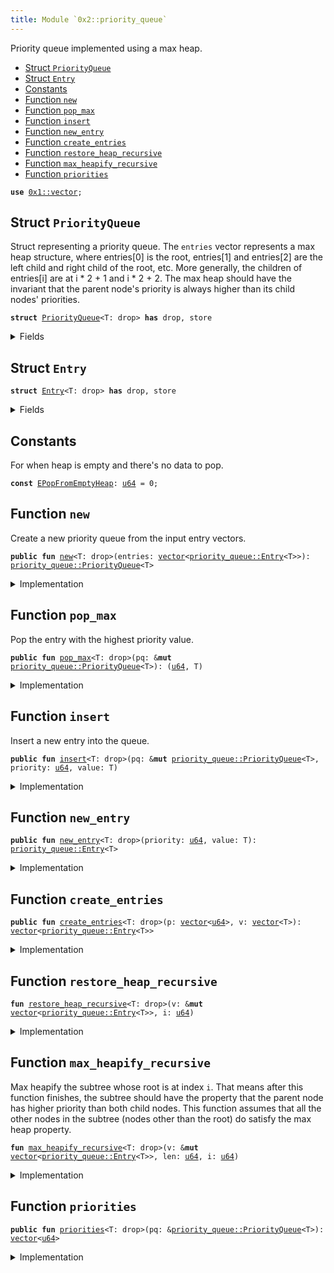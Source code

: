 ```yaml
---
title: Module `0x2::priority_queue`
---
```


Priority queue implemented using a max heap.


-  [Struct `PriorityQueue`](#0x2_priority_queue_PriorityQueue)
-  [Struct `Entry`](#0x2_priority_queue_Entry)
-  [Constants](#@Constants_0)
-  [Function `new`](#0x2_priority_queue_new)
-  [Function `pop_max`](#0x2_priority_queue_pop_max)
-  [Function `insert`](#0x2_priority_queue_insert)
-  [Function `new_entry`](#0x2_priority_queue_new_entry)
-  [Function `create_entries`](#0x2_priority_queue_create_entries)
-  [Function `restore_heap_recursive`](#0x2_priority_queue_restore_heap_recursive)
-  [Function `max_heapify_recursive`](#0x2_priority_queue_max_heapify_recursive)
-  [Function `priorities`](#0x2_priority_queue_priorities)


<pre><code><b>use</b> <a href="../move-stdlib/vector.md#0x1_vector">0x1::vector</a>;
</code></pre>



<a name="0x2_priority_queue_PriorityQueue"></a>

## Struct `PriorityQueue`

Struct representing a priority queue. The <code>entries</code> vector represents a max
heap structure, where entries[0] is the root, entries[1] and entries[2] are the
left child and right child of the root, etc. More generally, the children of
entries[i] are at i * 2 + 1 and i * 2 + 2. The max heap should have the invariant
that the parent node's priority is always higher than its child nodes' priorities.


<pre><code><b>struct</b> <a href="../sui-framework/priority_queue.md#0x2_priority_queue_PriorityQueue">PriorityQueue</a>&lt;T: drop&gt; <b>has</b> drop, store
</code></pre>



<details>
<summary>Fields</summary>


<dl>
<dt>
<code>entries: <a href="../move-stdlib/vector.md#0x1_vector">vector</a>&lt;<a href="../sui-framework/priority_queue.md#0x2_priority_queue_Entry">priority_queue::Entry</a>&lt;T&gt;&gt;</code>
</dt>
<dd>

</dd>
</dl>


</details>

<a name="0x2_priority_queue_Entry"></a>

## Struct `Entry`



<pre><code><b>struct</b> <a href="../sui-framework/priority_queue.md#0x2_priority_queue_Entry">Entry</a>&lt;T: drop&gt; <b>has</b> drop, store
</code></pre>



<details>
<summary>Fields</summary>


<dl>
<dt>
<code>priority: <a href="../move-stdlib/u64.md#0x1_u64">u64</a></code>
</dt>
<dd>

</dd>
<dt>
<code>value: T</code>
</dt>
<dd>

</dd>
</dl>


</details>

<a name="@Constants_0"></a>

## Constants


<a name="0x2_priority_queue_EPopFromEmptyHeap"></a>

For when heap is empty and there's no data to pop.


<pre><code><b>const</b> <a href="../sui-framework/priority_queue.md#0x2_priority_queue_EPopFromEmptyHeap">EPopFromEmptyHeap</a>: <a href="../move-stdlib/u64.md#0x1_u64">u64</a> = 0;
</code></pre>



<a name="0x2_priority_queue_new"></a>

## Function `new`

Create a new priority queue from the input entry vectors.


<pre><code><b>public</b> <b>fun</b> <a href="../sui-framework/priority_queue.md#0x2_priority_queue_new">new</a>&lt;T: drop&gt;(entries: <a href="../move-stdlib/vector.md#0x1_vector">vector</a>&lt;<a href="../sui-framework/priority_queue.md#0x2_priority_queue_Entry">priority_queue::Entry</a>&lt;T&gt;&gt;): <a href="../sui-framework/priority_queue.md#0x2_priority_queue_PriorityQueue">priority_queue::PriorityQueue</a>&lt;T&gt;
</code></pre>



<details>
<summary>Implementation</summary>


<pre><code><b>public</b> <b>fun</b> <a href="../sui-framework/priority_queue.md#0x2_priority_queue_new">new</a>&lt;T: drop&gt;(<b>mut</b> entries: <a href="../move-stdlib/vector.md#0x1_vector">vector</a>&lt;<a href="../sui-framework/priority_queue.md#0x2_priority_queue_Entry">Entry</a>&lt;T&gt;&gt;) : <a href="../sui-framework/priority_queue.md#0x2_priority_queue_PriorityQueue">PriorityQueue</a>&lt;T&gt; {
    <b>let</b> len = entries.length();
    <b>let</b> <b>mut</b> i = len / 2;
    // Max heapify from the first node that is a parent (node at len / 2).
    <b>while</b> (i &gt; 0) {
        i = i - 1;
        <a href="../sui-framework/priority_queue.md#0x2_priority_queue_max_heapify_recursive">max_heapify_recursive</a>(&<b>mut</b> entries, len, i);
    };
    <a href="../sui-framework/priority_queue.md#0x2_priority_queue_PriorityQueue">PriorityQueue</a> { entries }
}
</code></pre>



</details>

<a name="0x2_priority_queue_pop_max"></a>

## Function `pop_max`

Pop the entry with the highest priority value.


<pre><code><b>public</b> <b>fun</b> <a href="../sui-framework/priority_queue.md#0x2_priority_queue_pop_max">pop_max</a>&lt;T: drop&gt;(pq: &<b>mut</b> <a href="../sui-framework/priority_queue.md#0x2_priority_queue_PriorityQueue">priority_queue::PriorityQueue</a>&lt;T&gt;): (<a href="../move-stdlib/u64.md#0x1_u64">u64</a>, T)
</code></pre>



<details>
<summary>Implementation</summary>


<pre><code><b>public</b> <b>fun</b> <a href="../sui-framework/priority_queue.md#0x2_priority_queue_pop_max">pop_max</a>&lt;T: drop&gt;(pq: &<b>mut</b> <a href="../sui-framework/priority_queue.md#0x2_priority_queue_PriorityQueue">PriorityQueue</a>&lt;T&gt;) : (<a href="../move-stdlib/u64.md#0x1_u64">u64</a>, T) {
    <b>let</b> len = pq.entries.length();
    <b>assert</b>!(len &gt; 0, <a href="../sui-framework/priority_queue.md#0x2_priority_queue_EPopFromEmptyHeap">EPopFromEmptyHeap</a>);
    // Swap the max element <b>with</b> the last element in the entries and remove the max element.
    <b>let</b> <a href="../sui-framework/priority_queue.md#0x2_priority_queue_Entry">Entry</a> { priority, value } = pq.entries.swap_remove(0);
    // Now the max heap property <b>has</b> been violated at the root node, but nowhere <b>else</b>
    // so we call max heapify on the root node.
    <a href="../sui-framework/priority_queue.md#0x2_priority_queue_max_heapify_recursive">max_heapify_recursive</a>(&<b>mut</b> pq.entries, len - 1, 0);
    (priority, value)
}
</code></pre>



</details>

<a name="0x2_priority_queue_insert"></a>

## Function `insert`

Insert a new entry into the queue.


<pre><code><b>public</b> <b>fun</b> <a href="../sui-framework/priority_queue.md#0x2_priority_queue_insert">insert</a>&lt;T: drop&gt;(pq: &<b>mut</b> <a href="../sui-framework/priority_queue.md#0x2_priority_queue_PriorityQueue">priority_queue::PriorityQueue</a>&lt;T&gt;, priority: <a href="../move-stdlib/u64.md#0x1_u64">u64</a>, value: T)
</code></pre>



<details>
<summary>Implementation</summary>


<pre><code><b>public</b> <b>fun</b> <a href="../sui-framework/priority_queue.md#0x2_priority_queue_insert">insert</a>&lt;T: drop&gt;(pq: &<b>mut</b> <a href="../sui-framework/priority_queue.md#0x2_priority_queue_PriorityQueue">PriorityQueue</a>&lt;T&gt;, priority: <a href="../move-stdlib/u64.md#0x1_u64">u64</a>, value: T) {
    pq.entries.push_back(<a href="../sui-framework/priority_queue.md#0x2_priority_queue_Entry">Entry</a> { priority, value});
    <b>let</b> index = pq.entries.length() - 1;
    <a href="../sui-framework/priority_queue.md#0x2_priority_queue_restore_heap_recursive">restore_heap_recursive</a>(&<b>mut</b> pq.entries, index);
}
</code></pre>



</details>

<a name="0x2_priority_queue_new_entry"></a>

## Function `new_entry`



<pre><code><b>public</b> <b>fun</b> <a href="../sui-framework/priority_queue.md#0x2_priority_queue_new_entry">new_entry</a>&lt;T: drop&gt;(priority: <a href="../move-stdlib/u64.md#0x1_u64">u64</a>, value: T): <a href="../sui-framework/priority_queue.md#0x2_priority_queue_Entry">priority_queue::Entry</a>&lt;T&gt;
</code></pre>



<details>
<summary>Implementation</summary>


<pre><code><b>public</b> <b>fun</b> <a href="../sui-framework/priority_queue.md#0x2_priority_queue_new_entry">new_entry</a>&lt;T: drop&gt;(priority: <a href="../move-stdlib/u64.md#0x1_u64">u64</a>, value: T): <a href="../sui-framework/priority_queue.md#0x2_priority_queue_Entry">Entry</a>&lt;T&gt; {
    <a href="../sui-framework/priority_queue.md#0x2_priority_queue_Entry">Entry</a> { priority, value }
}
</code></pre>



</details>

<a name="0x2_priority_queue_create_entries"></a>

## Function `create_entries`



<pre><code><b>public</b> <b>fun</b> <a href="../sui-framework/priority_queue.md#0x2_priority_queue_create_entries">create_entries</a>&lt;T: drop&gt;(p: <a href="../move-stdlib/vector.md#0x1_vector">vector</a>&lt;<a href="../move-stdlib/u64.md#0x1_u64">u64</a>&gt;, v: <a href="../move-stdlib/vector.md#0x1_vector">vector</a>&lt;T&gt;): <a href="../move-stdlib/vector.md#0x1_vector">vector</a>&lt;<a href="../sui-framework/priority_queue.md#0x2_priority_queue_Entry">priority_queue::Entry</a>&lt;T&gt;&gt;
</code></pre>



<details>
<summary>Implementation</summary>


<pre><code><b>public</b> <b>fun</b> <a href="../sui-framework/priority_queue.md#0x2_priority_queue_create_entries">create_entries</a>&lt;T: drop&gt;(<b>mut</b> p: <a href="../move-stdlib/vector.md#0x1_vector">vector</a>&lt;<a href="../move-stdlib/u64.md#0x1_u64">u64</a>&gt;, <b>mut</b> v: <a href="../move-stdlib/vector.md#0x1_vector">vector</a>&lt;T&gt;): <a href="../move-stdlib/vector.md#0x1_vector">vector</a>&lt;<a href="../sui-framework/priority_queue.md#0x2_priority_queue_Entry">Entry</a>&lt;T&gt;&gt; {
    <b>let</b> len = p.length();
    <b>assert</b>!(v.length() == len, 0);
    <b>let</b> <b>mut</b> res = <a href="../move-stdlib/vector.md#0x1_vector">vector</a>[];
    <b>let</b> <b>mut</b> i = 0;
    <b>while</b> (i &lt; len) {
        <b>let</b> priority = p.remove(0);
        <b>let</b> value = v.remove(0);
        res.push_back(<a href="../sui-framework/priority_queue.md#0x2_priority_queue_Entry">Entry</a> { priority, value });
        i = i + 1;
    };
    res
}
</code></pre>



</details>

<a name="0x2_priority_queue_restore_heap_recursive"></a>

## Function `restore_heap_recursive`



<pre><code><b>fun</b> <a href="../sui-framework/priority_queue.md#0x2_priority_queue_restore_heap_recursive">restore_heap_recursive</a>&lt;T: drop&gt;(v: &<b>mut</b> <a href="../move-stdlib/vector.md#0x1_vector">vector</a>&lt;<a href="../sui-framework/priority_queue.md#0x2_priority_queue_Entry">priority_queue::Entry</a>&lt;T&gt;&gt;, i: <a href="../move-stdlib/u64.md#0x1_u64">u64</a>)
</code></pre>



<details>
<summary>Implementation</summary>


<pre><code><b>fun</b> <a href="../sui-framework/priority_queue.md#0x2_priority_queue_restore_heap_recursive">restore_heap_recursive</a>&lt;T: drop&gt;(v: &<b>mut</b> <a href="../move-stdlib/vector.md#0x1_vector">vector</a>&lt;<a href="../sui-framework/priority_queue.md#0x2_priority_queue_Entry">Entry</a>&lt;T&gt;&gt;, i: <a href="../move-stdlib/u64.md#0x1_u64">u64</a>) {
    <b>if</b> (i == 0) {
        <b>return</b>
    };
    <b>let</b> parent = (i - 1) / 2;

    // If new elem is greater than its parent, swap them and recursively
    // do the restoration upwards.
    <b>if</b> (*&v[i].priority &gt; *&v[parent].priority) {
        v.swap(i, parent);
        <a href="../sui-framework/priority_queue.md#0x2_priority_queue_restore_heap_recursive">restore_heap_recursive</a>(v, parent);
    }
}
</code></pre>



</details>

<a name="0x2_priority_queue_max_heapify_recursive"></a>

## Function `max_heapify_recursive`

Max heapify the subtree whose root is at index <code>i</code>. That means after this function
finishes, the subtree should have the property that the parent node has higher priority
than both child nodes.
This function assumes that all the other nodes in the subtree (nodes other than the root)
do satisfy the max heap property.


<pre><code><b>fun</b> <a href="../sui-framework/priority_queue.md#0x2_priority_queue_max_heapify_recursive">max_heapify_recursive</a>&lt;T: drop&gt;(v: &<b>mut</b> <a href="../move-stdlib/vector.md#0x1_vector">vector</a>&lt;<a href="../sui-framework/priority_queue.md#0x2_priority_queue_Entry">priority_queue::Entry</a>&lt;T&gt;&gt;, len: <a href="../move-stdlib/u64.md#0x1_u64">u64</a>, i: <a href="../move-stdlib/u64.md#0x1_u64">u64</a>)
</code></pre>



<details>
<summary>Implementation</summary>


<pre><code><b>fun</b> <a href="../sui-framework/priority_queue.md#0x2_priority_queue_max_heapify_recursive">max_heapify_recursive</a>&lt;T: drop&gt;(v: &<b>mut</b> <a href="../move-stdlib/vector.md#0x1_vector">vector</a>&lt;<a href="../sui-framework/priority_queue.md#0x2_priority_queue_Entry">Entry</a>&lt;T&gt;&gt;, len: <a href="../move-stdlib/u64.md#0x1_u64">u64</a>, i: <a href="../move-stdlib/u64.md#0x1_u64">u64</a>) {
    <b>if</b> (len == 0) {
        <b>return</b>
    };
    <b>assert</b>!(i &lt; len, 1);
    <b>let</b> left = i * 2 + 1;
    <b>let</b> right = left + 1;
    <b>let</b> <b>mut</b> max = i;
    // Find the node <b>with</b> highest priority among node `i` and its two children.
    <b>if</b> (left &lt; len && *&v[left].priority &gt; *&v[max].priority) {
        max = left;
    };
    <b>if</b> (right &lt; len && *&v[right].priority &gt; *&v[max].priority) {
        max = right;
    };
    // If the parent node (node `i`) doesn't have the highest priority, we swap the parent <b>with</b> the
    // max priority node.
    <b>if</b> (max != i) {
        v.swap(max, i);
        // After the swap, we have restored the property at node `i` but now the max heap property
        // may be violated at node `max` since this node now <b>has</b> a new value. So we need <b>to</b> now
        // max heapify the subtree rooted at node `max`.
        <a href="../sui-framework/priority_queue.md#0x2_priority_queue_max_heapify_recursive">max_heapify_recursive</a>(v, len, max);
    }
}
</code></pre>



</details>

<a name="0x2_priority_queue_priorities"></a>

## Function `priorities`



<pre><code><b>public</b> <b>fun</b> <a href="../sui-framework/priority_queue.md#0x2_priority_queue_priorities">priorities</a>&lt;T: drop&gt;(pq: &<a href="../sui-framework/priority_queue.md#0x2_priority_queue_PriorityQueue">priority_queue::PriorityQueue</a>&lt;T&gt;): <a href="../move-stdlib/vector.md#0x1_vector">vector</a>&lt;<a href="../move-stdlib/u64.md#0x1_u64">u64</a>&gt;
</code></pre>



<details>
<summary>Implementation</summary>


<pre><code><b>public</b> <b>fun</b> <a href="../sui-framework/priority_queue.md#0x2_priority_queue_priorities">priorities</a>&lt;T: drop&gt;(pq: &<a href="../sui-framework/priority_queue.md#0x2_priority_queue_PriorityQueue">PriorityQueue</a>&lt;T&gt;): <a href="../move-stdlib/vector.md#0x1_vector">vector</a>&lt;<a href="../move-stdlib/u64.md#0x1_u64">u64</a>&gt; {
    <b>let</b> <b>mut</b> res = <a href="../move-stdlib/vector.md#0x1_vector">vector</a>[];
    <b>let</b> <b>mut</b> i = 0;
    <b>while</b> (i &lt; pq.entries.length()) {
        res.push_back(pq.entries[i].priority);
        i = i +1;
    };
    res
}
</code></pre>



</details>

